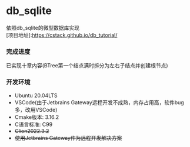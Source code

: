 # db_sqlite
 依照db_sqlite的微型数据库实现   
 [项目地址]:https://cstack.github.io/db_tutorial/  

### 完成进度
 已实现十章内容(BTree第一个结点满时拆分为左右子结点并创建根节点) 

### 开发环境 
 * Ubuntu 20.04LTS  
 * VSCode(由于Jetbrains Gateway远程开发不成熟，内存占用高，软件bug多，改用VSCode)
 * Cmake版本: 3.16.2
 * C语言标准: C99
 * ~~Clion2022.3.2~~
 * ~~使用Jetbrains Gateway作为远程开发解决方案~~


